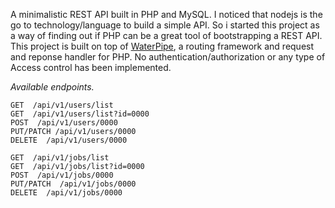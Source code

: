 A minimalistic REST API built in PHP and MySQL. I noticed that nodejs is the go to technology/language to build a simple API. So i started this project as a way of finding out if PHP can be a great tool of bootstrapping a REST API. This project is built on top of [WaterPipe](https://github.com/ElementaryFramework/WaterPipe), a routing framework and request and reponse handler for PHP.
No authentication/authorization or any type of Access control has been implemented.

*Available endpoints.*
````
GET  /api/v1/users/list
GET  /api/v1/users/list?id=0000
POST  /api/v1/users/0000
PUT/PATCH /api/v1/users/0000
DELETE  /api/v1/users/0000

GET  /api/v1/jobs/list
GET  /api/v1/jobs/list?id=0000
POST  /api/v1/jobs/0000
PUT/PATCH  /api/v1/jobs/0000
DELETE  /api/v1/jobs/0000
